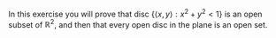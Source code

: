 In this exercise you will prove that disc $\{\langle x,y \rangle :x^2 + y^2 < 1\}$ is an open subset of $\mathbb{R}^2$, and then that every open disc in the plane is an open set.